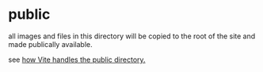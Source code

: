 # public

all images and files in this directory will be copied to the root of the site and made publically available.

see [how Vite handles the public directory.](https://vitejs.dev/guide/assets.html#the-public-directory)